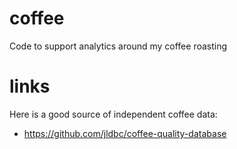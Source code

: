 # coffee
Code to support analytics around my coffee roasting

# links
Here is a good source of independent coffee data:
- https://github.com/jldbc/coffee-quality-database
